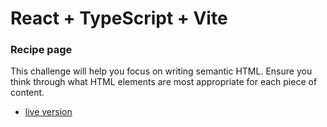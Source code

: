 # React + TypeScript + Vite
### Recipe page

This challenge will help you focus on writing semantic HTML. Ensure you think through what HTML elements are most appropriate for each piece of content.


- [live version](https://yonerfy.github.io/recip-page-live/) 



